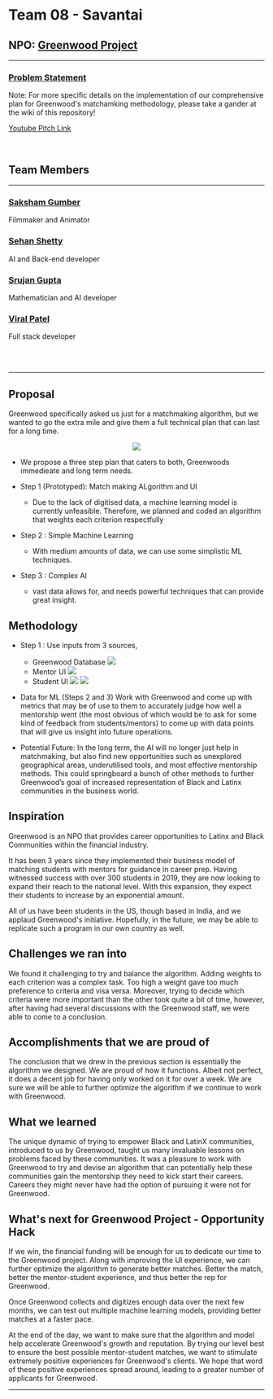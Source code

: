 # Team 08 - Savantai

## NPO: [Greenwood Project](http://greenwoodproject.org/)
----

### [Problem Statement](https://www.ohack.org/hackathon/non-profits#h.md91u6f5t17s)

Note: For more specific details on the implementation of our comprehensive plan for Greenwood's matchamking methodology, please take a gander at the wiki of this repository!

[Youtube Pitch Link](https://github.com/2020-opportunity-hack) 

<br />

## Team Members
----
### [Saksham Gumber](https://github.com/sakg)
Filmmaker and Animator

### [Sehan Shetty](https://github.com/yttehs123)
AI and Back-end developer

### [Srujan Gupta](https://github.com/notsrujangupta)
Mathematician and AI developer

### [Viral Patel](https://github.com/patelviralb)
Full stack developer



<br />

<br />

----

## Proposal
Greenwood specifically asked us just for a matchmaking algorithm, but we wanted to go the extra mile and give them a full technical plan that can last for a long time.

<p align="center">
<img src="https://media.giphy.com/media/9058ZMj6ooluP4UUPl/giphy.gif">
</p>

- We propose a three step plan that caters to both, Greenwoods immedieate and long term needs.

- Step 1 (Prototyped): Match making ALgorithm and UI
  - Due to the lack of digitised data, a machine learning model is currently unfeasible. Therefore, we planned and coded an algorithm that weights each criterion respectfully

- Step 2 : Simple Machine Learning
  - With medium amounts of data, we can use some simplistic ML techniques.

- Step 3 : Complex AI
  - vast data allows for, and needs powerful techniques that can provide great insight.

## Methodology

- Step 1 :
   Use inputs from 3 sources, 
   - Greenwood Database
     <img src="https://user-images.githubusercontent.com/14848333/99937579-17a08800-2d8c-11eb-89ab-d67893fb2115.png">
   - Mentor UI
     <img src="https://user-images.githubusercontent.com/14848333/99937638-330b9300-2d8c-11eb-8a4d-90d938af4e56.png">
   - Student UI
     <img src="https://user-images.githubusercontent.com/14848333/99937651-3acb3780-2d8c-11eb-9037-1d48a2062958.png">
     <img src="https://user-images.githubusercontent.com/14848333/99948956-445e9a80-2da0-11eb-9fa5-ae3546f8b3ef.png">

- Data for ML (Steps 2 and 3)
    Work with Greenwood and come up with metrics that may be of use to them to accurately judge how well a mentorship went (the most obvious of which would be to ask for some kind of feedback from students/mentors) to come up with data points that will give us insight into future operations.

- Potential Future:
    In the long term, the AI will no longer just help in matchmaking, but also find new opportunities such as unexplored geographical areas, underutilised tools, and most effective mentorship methods. This could springboard a bunch of other methods to further Greenwood’s goal of increased representation of Black and Latinx communities in the business world.

## Inspiration

Greenwood is an NPO that provides career opportunities to Latinx and Black Communities within the financial industry.

It has been 3 years since they implemented their business model of matching students with mentors for guidance in career prep. Having witnessed success with over 300 students in 2019, they are now looking to expand their reach to the national level. With this expansion, they expect their students to increase by an exponential amount. 

All of us have been students in the US, though based in India, and we applaud Greenwood's initiative. Hopefully, in the future, we may be able to replicate such a program in our own country as well.
  
## Challenges we ran into

We found it challenging to try and balance the algorithm. Adding weights to each criterion was a complex task. Too high a weight gave too much preference to criteria and visa versa. Moreover, trying to decide which criteria were more important than the other took quite a bit of time, however, after having had several discussions with the Greenwood staff, we were able to come to a conclusion.

## Accomplishments that we are proud of

The conclusion that we drew in the previous section is essentially the algorithm we designed. We are proud of how it functions. Albeit not perfect, it does a decent job for having only worked on it for over a week. We are sure we will be able to further optimize the algorithm if we continue to work with Greenwood.

## What we learned

The unique dynamic of trying to empower Black and LatinX communities, introduced to us by Greenwood, taught us many invaluable lessons on problems faced by these communities. It was a pleasure to work with Greenwood to try and devise an algorithm that can potentially help these communities gain the mentorship they need to kick start their careers. Careers they might never have had the option of pursuing it were not for Greenwood.

## What's next for Greenwood Project - Opportunity Hack

If we win, the financial funding will be enough for us to dedicate our time to the Greenwood project. Along with improving the UI experience, we can further optimize the algorithm to generate better matches. Better the match, better the mentor-student experience, and thus better the rep for Greenwood.

Once Greenwood collects and digitizes enough data over the next few months, we can test out multiple machine learning models, providing better matches at a faster pace. 

At the end of the day, we want to make sure that the algorithm and model help accelerate Greenwood's growth and reputation. By trying our level best to ensure the best possible mentor-student matches, we want to stimulate extremely positive experiences for Greenwood's clients. We hope that word of these positive experiences spread around, leading to a greater number of applicants for Greenwood. 

----
